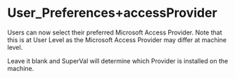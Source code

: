 # User_Preferences+accessProvider

Users can now select their preferred Microsoft Access
Provider. Note that this is at User Level as the Microsoft Access Provider may differ at machine level. 

Leave it blank and SuperVal will determine which Provider is installed on the machine.
